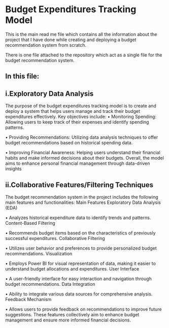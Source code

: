 # Budget Expenditures Tracking Model

This is the main read me file which contains all the information about the project that I have done while creating and deploying a budget recommendation system from scratch.

There is one file attached to the repository which act as a single file for the budget recommendation system.

## In this file:

  ## i.Exploratory Data Analysis
  The purpose of the budget expenditures tracking model is to create and deploy a system that helps users manage and track their budget expenditures effectively. Key objectives include: • Monitoring Spending: Allowing users to keep track of their expenses and identify spending patterns.

  • Providing Recommendations: Utilizing data analysis techniques to offer budget recommendations based on historical spending data.
  
  • Improving Financial Awareness: Helping users understand their financial habits and make informed decisions about their budgets. Overall, the model aims to enhance personal financial management through data-driven insights

  ## ii.Collaborative Features/Filtering Techniques
  The budget recommendation system in the project includes the following main features and functionalities: Main Features
  Exploratory Data Analysis (EDA) 
  
  • Analyzes historical expenditure data to identify trends and patterns.
  Content-Based Filtering 
  
  • Recommends budget items based on the characteristics of previously successful expenditures.
  Collaborative Filtering 
  
  • Utilizes user behavior and preferences to provide personalized budget recommendations.
  Visualization 
  
  • Employs Power BI for visual representation of data, making it easier to understand budget allocations and expenditures.
  User Interface 
  
  • A user-friendly interface for easy interaction and navigation through budget recommendations.
  Data Integration 
  
  • Ability to integrate various data sources for comprehensive analysis.
  Feedback Mechanism 
  
  • Allows users to provide feedback on recommendations to improve future suggestions. These features collectively aim to enhance budget management and ensure more informed financial decisions.
